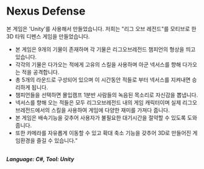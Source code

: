 # Nexus Defense

본 게임은 'Unity'를 사용해서 만들었습니다. 
저희는 "리그 오브 레전드"를 모티브로 한 3D 타워 디펜스 게임을 만들었습니다.
- 본 게임은 9개의 기물이 존재하며 각 기물은 리그오브레전드 챔피언의 형상을 띄고 있습니다.
- 각각의 기물은 다가오는 적에게 고유의 스킬을 사용하며 아군 넥서스를 향해 다가오는 적을 공격합니다.
- 총 5개의 라운드로 구성되어 있으며 이 시간동안 적들로 부터 넥서스를 지켜내면 승리하게 됩니다.
- 챔피언들을 선택하면 몰입캠프 1분반 사람들의 녹음된 목소리로 자신감을 뽑냅니다.
- 넥서스를 향해 오는 적들은 모두 리그오브레전드 내의 게임 캐릭터이며 실제 리그오브레전드에서의 스킬을 사용하여 게임에 다양한 재미를 가져다 줍니다.
- 본 게임은 배속기능을 갖추어 사용자가 불필요한 대기시간을 절약할 수 있도록 도와줍니다.
- 또한 카메라를 자유롭게 이동할 수 있고 확대 축소 기능을 갖추어 3D로 만들어진 게임환경을 즐길 수 있습니다.”
  
<br>
<b><i>Language: C#, Tool: Unity</i></b>
